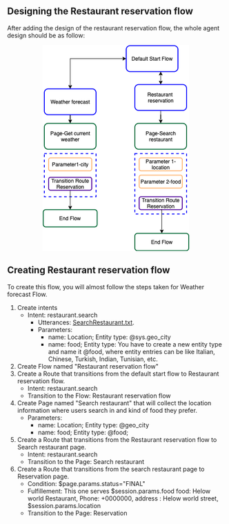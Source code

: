 ## Designing the Restaurant reservation flow 
After adding the design of the restaurant reservation flow, the whole agent design should be as follow: 

<p align="center">
  <img src="images/Restaurant-search-flow.png">
</p>

## Creating Restaurant reservation flow 
To create this flow, you will almost follow the steps taken for Weather forecast Flow. 
1. Create intents 
   - Intent: restaurant.search
     - Utterances: [SearchRestaurant.txt](https://github.com/hayo03/Dialogflow-CX-Start-Tutorial/blob/main/intents/SearchRestaurant.txt).
     - Parameters: 
        - name: Location; Entity type: @sys.geo_city
        - name: food; Entity type: You have to create a new entity type and name it @food, where entity entries can be like Italian, Chinese, Turkish, Indian, Tunisian, etc.       
2. Create Flow named "Restaurant reservation flow"
3. Create a Route that transitions from the default start flow to Restaurant reservation flow. 
      - Intent: restaurant.search
      - Transition to the Flow: Restaurant reservation flow
4. Create Page named "Search restaurant" that will collect the location information where users search in and kind of food they prefer. 
    - Parameters: 
        - name: Location; Entity type: @geo_city
        - name: food; Entity type: @food; 
5. Create a Route that transitions from the Restaurant reservation flow to Search restaurant page. 
      - Intent: restaurant.search
      - Transition to the Page: Search restaurant
6. Create a Route that transitions from the search restaurant page to Reservation page. 
      - Condition: $page.params.status="FINAL"
      - Fulfillement:  This one serves $session.params.food food: Helow world Restaurant, Phone: +0000000, address : Helow world street, $session.params.location
      - Transition to the Page: Reservation

